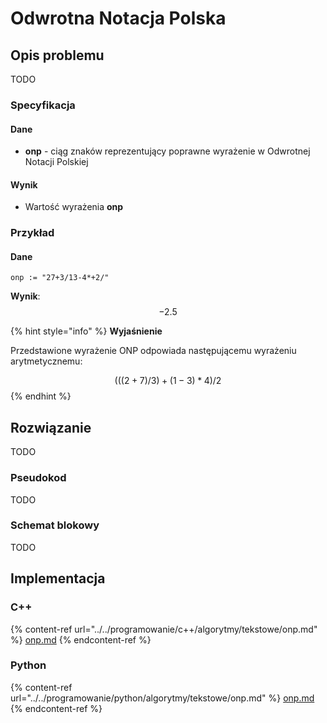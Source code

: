 # Odwrotna Notacja Polska

## Opis problemu

TODO

### Specyfikacja

#### Dane

* **onp** - ciąg znaków reprezentujący poprawne wyrażenie w Odwrotnej Notacji Polskiej

#### Wynik

* Wartość wyrażenia **onp**

### Przykład

#### Dane

```
onp := "27+3/13-4*+2/"
```

**Wynik**: $$-2.5$$

{% hint style="info" %}
**Wyjaśnienie**

Przedstawione wyrażenie ONP odpowiada następującemu wyrażeniu arytmetycznemu:

$$(((2 + 7) / 3) + (1 - 3) * 4) / 2$$
{% endhint %}

## Rozwiązanie

TODO

### Pseudokod

TODO

### Schemat blokowy

TODO

## Implementacja

### C++

{% content-ref url="../../programowanie/c++/algorytmy/tekstowe/onp.md" %}
[onp.md](../../programowanie/c++/algorytmy/tekstowe/onp.md)
{% endcontent-ref %}

### Python

{% content-ref url="../../programowanie/python/algorytmy/tekstowe/onp.md" %}
[onp.md](../../programowanie/python/algorytmy/tekstowe/onp.md)
{% endcontent-ref %}

